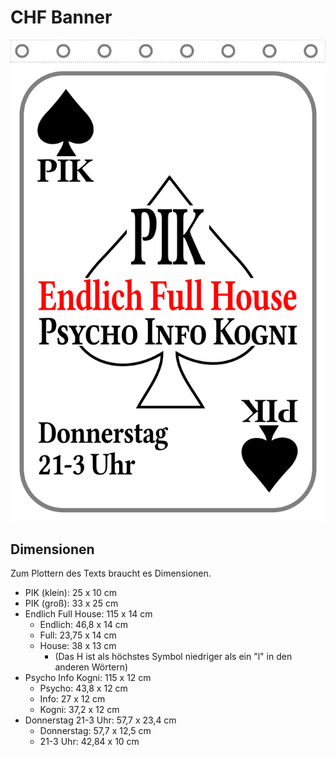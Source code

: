 # CHF Banner

![PIK - Endlich Full House](Banner.png)

## Dimensionen

Zum Plottern des Texts braucht es Dimensionen.

- PIK (klein): 25 x 10 cm
- PIK (groß): 33 x 25 cm
- Endlich Full House: 115 x 14 cm
  - Endlich: 46,8 x 14 cm
  - Full: 23,75 x 14 cm
  - House: 38 x 13 cm 
    + (Das H ist als höchstes Symbol niedriger als ein "l" in den anderen Wörtern)
- Psycho Info Kogni: 115 x 12 cm
  - Psycho: 43,8 x 12 cm
  - Info: 27 x 12 cm
  - Kogni: 37,2 x 12 cm
- Donnerstag 21-3 Uhr: 57,7 x 23,4 cm
  - Donnerstag: 57,7 x 12,5 cm
  - 21-3 Uhr: 42,84 x 10 cm
